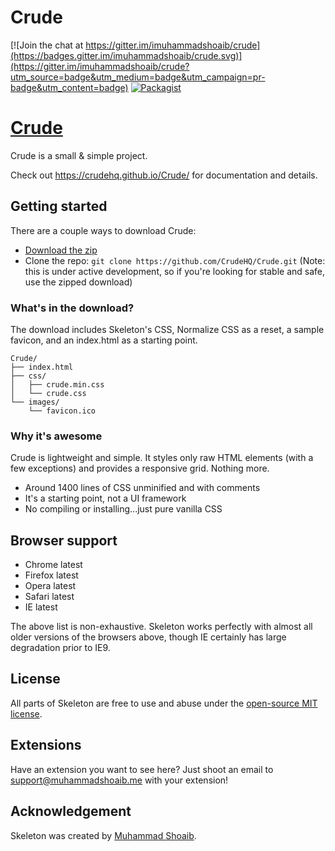 # Crude

[![Join the chat at https://gitter.im/imuhammadshoaib/crude](https://badges.gitter.im/imuhammadshoaib/crude.svg)](https://gitter.im/imuhammadshoaib/crude?utm_source=badge&utm_medium=badge&utm_campaign=pr-badge&utm_content=badge)  [![Packagist](https://img.shields.io/packagist/l/doctrine/orm.svg)](https://github.com/imuhammadshoaib/Crude/blob/master/LICENSE)

# [Crude](https://crudehq.github.io/Crude/)
Crude is a small & simple project.

Check out <https://crudehq.github.io/Crude/> for documentation and details.

## Getting started

There are a couple ways to download Crude:
- [Download the zip](https://github.com/CrudeHQ/Crude/archive/master.zip)
- Clone the repo: `git clone https://github.com/CrudeHQ/Crude.git` (Note: this is under active development, so if you're looking for stable and safe, use the zipped download)


### What's in the download?

The download includes Skeleton's CSS, Normalize CSS as a reset, a sample favicon, and an index.html as a starting point.

```
Crude/
├── index.html
├── css/
│   ├── crude.min.css
│   └── crude.css
└── images/
    └── favicon.ico

```

### Why it's awesome

Crude is lightweight and simple. It styles only raw HTML elements (with a few exceptions) and provides a responsive grid. Nothing more.
- Around 1400 lines of CSS unminified and with comments
- It's a starting point, not a UI framework
- No compiling or installing...just pure vanilla CSS


## Browser support

- Chrome latest
- Firefox latest
- Opera latest
- Safari latest
- IE latest

The above list is non-exhaustive. Skeleton works perfectly with almost all older versions of the browsers above, though IE certainly has large degradation prior to IE9.


## License

All parts of Skeleton are free to use and abuse under the [open-source MIT license](https://github.com/CrudeHQ/Crude/blob/master/LICENSE).


## Extensions

Have an extension you want to see here? Just shoot an email to support@muhammadshoaib.me with your extension!



## Acknowledgement

Skeleton was created by [Muhammad Shoaib](https://twitter.com/idavidquetta).
